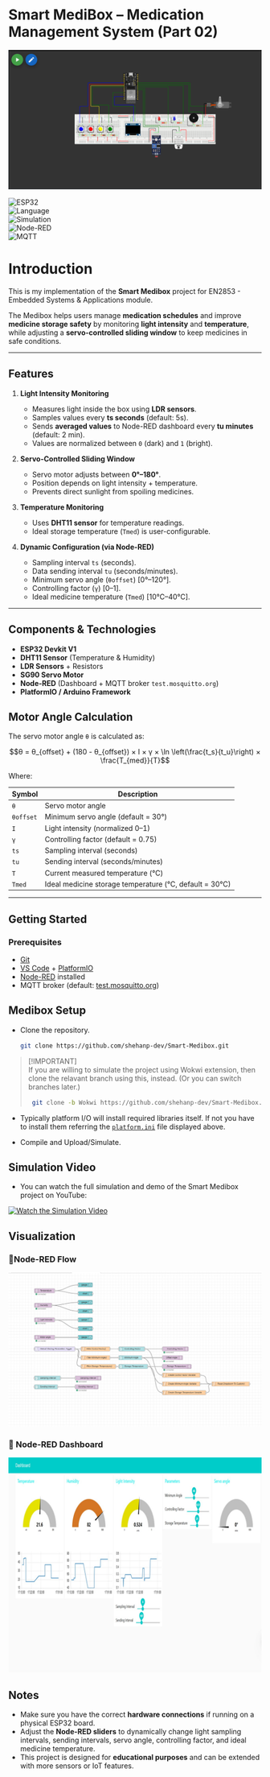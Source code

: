 
# Smart MediBox – Medication Management System (Part 02)

![Banner](Imeges/Banner_1.png)

![ESP32](https://img.shields.io/badge/Platform-ESP32-blue)  
![Language](https://img.shields.io/badge/Language-Arduino-green)  
![Simulation](https://img.shields.io/badge/Simulation-Wokwi-orange)  
![Node-RED](https://img.shields.io/badge/Node--RED-Dashboard-red)  
![MQTT](https://img.shields.io/badge/MQTT-Broker-brightgreen)

# Introduction
This is my implementation of the **Smart Medibox** project for  EN2853 - Embedded Systems & Applications module.  

The Medibox helps users manage **medication schedules** and improve **medicine storage safety** by monitoring **light intensity** and **temperature**, while adjusting a **servo-controlled sliding window** to keep medicines in safe conditions.

---

## Features

1. **Light Intensity Monitoring**
   - Measures light inside the box using **LDR sensors**.  
   - Samples values every **ts seconds** (default: 5s).  
   - Sends **averaged values** to Node-RED dashboard every **tu minutes** (default: 2 min).  
   - Values are normalized between `0` (dark) and `1` (bright).  

2. **Servo-Controlled Sliding Window**
   - Servo motor adjusts between **0°–180°**.  
   - Position depends on light intensity + temperature.  
   - Prevents direct sunlight from spoiling medicines.  

3. **Temperature Monitoring**
   - Uses **DHT11 sensor** for temperature readings.  
   - Ideal storage temperature (`Tmed`) is user-configurable.  

4. **Dynamic Configuration (via Node-RED)**
   - Sampling interval `ts` (seconds).  
   - Data sending interval `tu` (seconds/minutes).  
   - Minimum servo angle (`θoffset`) [0°–120°].  
   - Controlling factor (`γ`) [0–1].  
   - Ideal medicine temperature (`Tmed`) [10°C–40°C].  

---

## Components & Technologies

- **ESP32 Devkit V1**  
- **DHT11 Sensor** (Temperature & Humidity)  
- **LDR Sensors** + Resistors  
- **SG90 Servo Motor**  
- **Node-RED** (Dashboard + MQTT broker `test.mosquitto.org`)  
- **PlatformIO / Arduino Framework**  



## Motor Angle Calculation

The servo motor angle `θ` is calculated as:

$$θ = θ_{offset} + (180 - θ_{offset}) × I × γ × \ln \left(\frac{t_s}{t_u}\right) × \frac{T_{med}}{T}$$

Where:  

| Symbol | Description |
|--------|-------------|
| `θ` | Servo motor angle |
| `θoffset` | Minimum servo angle (default = 30°) |
| `I` | Light intensity (normalized 0–1) |
| `γ` | Controlling factor (default = 0.75) |
| `ts` | Sampling interval (seconds) |
| `tu` | Sending interval (seconds/minutes) |
| `T` | Current measured temperature (°C) |
| `Tmed` | Ideal medicine storage temperature (°C, default = 30°C) |

---

## Getting Started

### Prerequisites
- [Git](https://git-scm.com/)  
- [VS Code](https://code.visualstudio.com/) + [PlatformIO](https://platformio.org/)  
- [Node-RED](https://nodered.org/) installed  
- MQTT broker (default: [test.mosquitto.org](https://test.mosquitto.org))

## Medibox Setup
*   Clone the repository.
    ```bash 
    git clone https://github.com/shehanp-dev/Smart-Medibox.git   
    ```

 >[!IMPORTANT]<br>
> If you are willing to simulate the project using Wokwi extension, then clone the relavant branch using this, instead. (Or you can switch branches later.)
>    ```bash 
>     git clone -b Wokwi https://github.com/shehanp-dev/Smart-Medibox.git   
>  ```


* Typically platform I/O will install required libraries itself. If not you have to install them referring the [`platform.ini`](#platform.ini)
 file displayed above.

* Compile and Upload/Simulate.
## Simulation Video

* You can watch the full simulation and demo of the Smart Medibox project on YouTube:

[![Watch the Simulation Video](https://img.youtube.com/vi/6oBjj26GxjA/0.jpg)](https://youtu.be/6oBjj26GxjA?si=cv0HzX4zCxYbLFkd)


## Visualization  
### 🔹Node-RED Flow  
![Node-Red Flow](Imeges/Nodered_Flow.png)  

### 🔹 Node-RED Dashboard  
![Node-RED Dashboard](Imeges/Dashboard.jpg)  

## Notes

- Make sure you have the correct **hardware connections** if running on a physical ESP32 board.  
- Adjust the **Node-RED sliders** to dynamically change light sampling intervals, sending intervals, servo angle, controlling factor, and ideal medicine temperature.  
- This project is designed for **educational purposes** and can be extended with more sensors or IoT features.  
